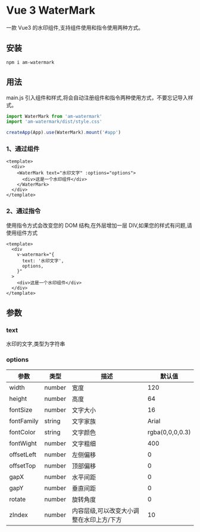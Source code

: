# Vue 3 WaterMark

一款 Vue3 的水印组件,支持组件使用和指令使用两种方式。

## 安装

```
npm i am-watermark
```

## 用法

main.js 引入组件和样式,将会自动注册组件和指令两种使用方式，不要忘记导入样式。

```ts
import WaterMark from 'am-watermark'
import 'am-watermark/dist/style.css'

createApp(App).use(WaterMark).mount('#app')
```

### 1、通过组件

```vue
<template>
  <div>
    <WaterMark text="水印文字" :options="options">
      <div>这是一个水印组件</div>
    </WaterMark>
  </div>
</template>
```

### 2、通过指令

使用指令方式会改变您的 DOM 结构,在外层增加一层 DIV,如果您的样式有问题,请使用组件方式

```vue
<template>
  <div
    v-watermark="{
      text: '水印文字',
      options,
    }"
  >
    <div>这是一个水印组件</div>
  </div>
</template>
```

## 参数

### text

水印的文字,类型为字符串

### options

| 参数       | 类型   | 描述                                     | 默认值          |
| ---------- | ------ | ---------------------------------------- | --------------- |
| width      | number | 宽度                                     | 120             |
| height     | number | 高度                                     | 64              |
| fontSize   | number | 文字大小                                 | 16              |
| fontFamily | string | 文字家族                                 | Arial           |
| fontColor  | string | 文字颜色                                 | rgba(0,0,0,0.3) |
| fontWight  | number | 文字粗细                                 | 400             |
| offsetLeft | number | 左侧偏移                                 | 0               |
| offsetTop  | number | 顶部偏移                                 | 0               |
| gapX       | number | 水平间距                                 | 0               |
| gapY       | number | 垂直间距                                 | 0               |
| rotate     | number | 旋转角度                                 | 0               |
| zIndex     | number | 内容层级,可以改变大小调整在水印上方/下方 | 10              |

